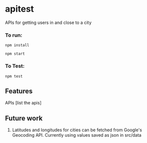 # apitest

APIs for getting users in and close to a city

### To run:

<code>npm install \
npm start</code>

### To Test:

<code>npm test</code>

## Features

APIs
[list the apis]

## Future work

1. Latitudes and longitudes for cities can be fetched from Google's Geocoding API. Currently using values saved as json in src/data
